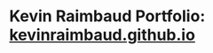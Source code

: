 Kevin Raimbaud Portfolio: [kevinraimbaud.github.io](http://kevinraimbaud.github.io/)
====================================================================================


